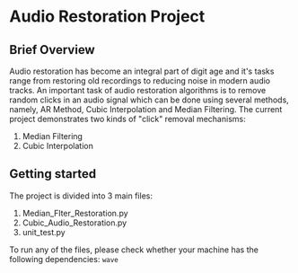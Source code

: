 # Audio Restoration Project

## Brief Overview

Audio restoration has become an integral part of digit age and it's tasks range from restoring old recordings to reducing noise in modern audio tracks. An important task of audio restoration algorithms is to remove random clicks in an audio signal which can be done using several methods, namely, AR Method, Cubic Interpolation and Median Filtering. The current project demonstrates two kinds of "click" removal mechanisms:
1. Median Filtering
2. Cubic Interpolation

## Getting started
The project is divided into 3 main files:
1. Median_Flter_Restoration.py
2. Cubic_Audio_Restoration.py
3. unit_test.py

To run any of the files, please check whether your machine has the following dependencies:
`wave`


